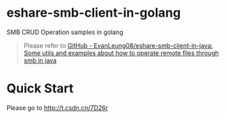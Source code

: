 # eshare-smb-client-in-golang

SMB CRUD Operation samples in golang

> Please refer to [GitHub - EvanLeung08/eshare-smb-client-in-java: Some utils and examples about how to operate remote files through smb in java](https://github.com/EvanLeung08/eshare-smb-client-in-java)



# Quick Start

Please go to http://t.csdn.cn/7D26r
